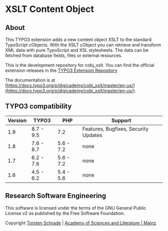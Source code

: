 # XSLT Content Object

## About

This TYPO3 extension adds a new content object XSLT to the standard TypoScript cObjects. With the XSLT cObject you can retrieve and transform XML data with pure TypoScript and XSL stylesheets. The data can be fetched from database fields, files or external resources.

This is the development repository for cobj_xslt. You can find the official extension releases in the [TYPO3 Extension Repository](http://typo3.org/extensions/repository/view/cobj_xslt)

The documentation is at [https://docs.typo3.org/p/digicademy/cobj_xslt/master/en-us/](https://docs.typo3.org/p/digicademy/cobj_xslt/master/en-us/).

## TYPO3 compatibility

| Version     | TYPO3      | PHP       | Support                                 |
| ----------- | ---------- | ----------|---------------------------------------- |
| 1.9         | 8.7 - 9.5  | 7.2       | Features, Bugfixes, Security Updates    |
| 1.8         | 7.6 - 8.7  | 5.6 - 7.2 | none                                    |
| 1.7         | 6.2 - 7.6  | 5.6 - 7.2 | none                                    |
| 1.6         | 4.5 - 6.2  | 5.4 - 5.6 | none                                    |

## Research Software Engineering

This software is licensed under the terms of the GNU General Public License v2
as published by the Free Software Foundation.

Copyright <a href="https://orcid.org/0000-0002-0953-2818">Torsten Schrade</a> | <a href="http://www.adwmainz.de">Academy of Sciences and Literature | Mainz</a>
